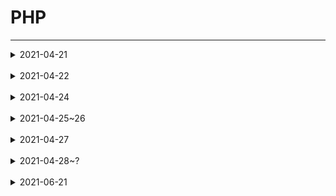 # PHP
------------
<details>
<summary>2021-04-21</summary>
<div markdown="2021-04-21">

## 2021-04-21(졸작으로 인해 늦어진 TIL 작성)
------------
PHP는 C언어를 기반으로 만들어진 서버 측에서 실행되는 '서버 사이드 스크립트' 언어이다.<br/>
서버 사이드 스크립트란 서버 측에서 수행하는 처리를 의미한다.<br/>
브라우저에서 요청한 HTML 문서에 서버 사이드 스크립트 언어의 코드가 포함되어 있으면, 서버는 이 부분을 자신이 처리하고 그 결과를 브라우저에 보내 주고
이러한 서버 사이드에서 자주 사용하는 스크립트 언어가 바로 PHP입니다.<br/>
PHP로 작성된 코드를 HTML 코드 안에 추가하면, 웹 서버는 해당 코드를 해석하여 자동으로 HTML 문서를 생성하여서 PHP를 사용하면 동적으로 빠르게 HTML 문서를 만들 수 있다.<br/>
+ 서버에 미리 저장된 파일이 아닌 서버에 있는 데이터들을 서버 사이드 스크립트 언어로 가공하여 생성되는 페이지를 동적 웹 페이지(dynamic web page)라고 한다.<br/>
+ [인용 TCP-SCHOOL](http://www.tcpschool.com/php/intro)

------------
## 변수 선언
PHP에서 변수를 선언할 때는 변수의 이름 앞에 달러($) 기호를 사용하여 선언하고 따로 타입을 명시하지 않는다.<br/><br/>

+ 정수
```php
$a = 10;
$b = 20;
$c = $a + $b; //$c == 30;
```

+ 실수
```php
$a2 = 0.1;
$b2 = 0.2;
$c2 = $a2 + $b2; //$c2 == 0.3;
```

+ 문자열
```php
$str = "PHP";
$str2 = "HI";
(잘못된 방법)$str3 = $str + $str2; //$str == 0; PHP에서는 문자열에 '+'기호를 넣어줄 경우 숫자로 인식되어 값이 0으로 나온다.
$str3 = $str.$str2 //$str3 == "PHPHI";
```

+ 배열
```php
$arr = [1, 2, 3, 4, 5];
$arr2 = [1, '2', "3", '4', 5];
$arr3 = $arr.$arr2 //당연히 오류 발생. C언어를 기반으로 하였으므로 반복문으로 출력이 가능하다.
```
<br/>
+ 알아둬서 나쁘지 않은 것<br/>
실수의 값을 연결하여 보여주고 싶을때 아래와 같이<br/>
$str4 = $a.$b로 선언할 경우 -> $str4 == 0.10.2 이렇게 나온다. 이는<br/>
$str3 = "$a"."$b"로 해결이 가능하다.<br/>
배열을 합치고 싶으면 array_merge라는 함수를 이용하여 가능하다. -> $arr3 = array_merge($arr, $arr2) -> $arr3 == [1, 2, 3, 4, 5, 1, '2', "3", '4', 5];<br/><br/><br/>

## 변수 이름의 생성 규칙
변수의 이름은 그 변수가 가지는 데이터의 의미를 잘 나타내도록 작성하는 것이 좋다.<br/>
PHP에서는 이러한 변수의 이름을 작성할 때 반드시 지켜야 하는 다음과 같은 규칙이 있다.

1. 변수의 이름은 영문 대소문자, 숫자, 언더스코어(_)로만 구성된다.
2. 변수의 이름은 숫자와의 구분을 빠르게 하기 위해 숫자로는 시작할 수 없다.
3. 변수의 이름에는 공백이 포함될 수 없다.
4. 변수의 이름으로 PHP에서 미리 정의한 $this는 사용할 수 없다.
5. 변수의 이름은 대소문자를 구분한다.<br/><br/><br/>

## 변수의 종류
PHP에서 변수는 스크립트 내 어느 곳에서나 선언할 수 있다.<br/>
변수의 유효 범위(variable scope)란 특정 변수를 참조되거나 사용할 수 있는 스크립트 내의 범위를 의미한다.<br/>
PHP에서는 이러한 변수의 유효 범위에 따라 변수의 종류를 다음과 같이 구분한다.<br/>

1. 지역 변수(local variable)
    + 지역 변수<br/>
         함수 내부에서 선언된 변수는 오직 함수 내부에서만 접근할 수 있다.<br/>
         또한, 함수 내부에서 선언된 변수는 함수의 호출이 종료되면 메모리에서 제거된다.<br/>
         이렇게 함수 내부에서 선언된 변수를 지역 변수(local variable)라고 한다.<br/><br/>
         
2. 전역 변수(global variable)
    + 전역 변수<br/>
    함수 밖에서 선언된 변수는 함수 밖에서만 바로 접근할 수 있다.<br/>
    함수 밖에서 선언된 변수를 함수 내부에서 접근하고자 할 때는 global 키워드를 함께 사용해야 한다.<br/>
    이렇게 함수 밖에서 선언된 변수를 전역 변수(global variable)라고 한다.<br/><br/>
    
    + 슈퍼 글로벌, 슈퍼전역변수, 초전역변수<br/>
    PHP는 미리 정의된 전역 변수인 슈퍼 글로벌(superglobal)을 제공한다.<br/>
    이러한 슈퍼 글로벌은 특별한 선언 없이 스크립트 내의 어디에서라도 바로 사용할 수 있다.<br/>
    PHP에서 제공하는 슈퍼 글로벌은 다음과 같다.<br/><br/>

    #### $GLOBALS
    변수 앞에 global을 붙여 사용한다.
    ```php
        $x = 1;
        function globalfun() {
            global $x;
        }
    ```
    이렇게 하면 함수globalfun() 내부에서 $x의 값을 사용할 수 있지만 다른 함수에서는 불가능 하므로 다시 선언 해주어야 한다.<br/><br/>

    #### $_SERVER
    사용시 서버에 대한 정보를 찾아올 수 있다.<br/>
    그뿐만 아니라 $_SERVER 변수를 통해 사용자가 PC에서 접속했는지 서버에서 접속했는지 알 수 있다.<br/>
    $_SERVER['PHP_SELF'] 현재 실행중인 파일 이름<br/>
    $_SERVER[´SERVER_NAME´] 호스트 서버 이름 등등<br/><br/>

    #### $_GET
    HTML form이 method="GET"으로 제출되었을 때 form 데이터를 수집하는 데 사용하고 또한 변수를 전달할 때도 사용한다.
    ```php
    <form action="<?php echo $_SERVER['PHP_SELF'];?>" method="GET">
        ID : <input type="text" name="GET_TEST">
        <input type="submit">
    </form>
    ```
    ```php
    $id = $_GET['GET_TEST'];
    echo $id;
    ```
    이런 식으로 가능하다.<br/>
    GET 방식 이므로 입력한 값이 '123' 이라면 URL에 "http://localhost/~~~?GET_TEST=123"으로 나타난다.<br/>
    여기서 'echo'는 글자를 HTML 으로 변환하여 출력해준다. 비슷한 코드로 print가 있다.<br/><br/>

    #### $_POST
    HTML form이 method="POST"으로 제출되었을 때 form 데이터를 수집하는 데 사용하고 또한 변수를 전달할 때도 사용한다.
    ```php
    <form action="<?php echo $_SERVER['PHP_SELF'];?>" method="POST">
        ID : <input type="text" name="POST_TEST">
        <input type="submit">
    </form>
    ```
    ```php
    $id = $_POST['POST_TEST'];
    echo $id;
    ```
    위 GET방식과 매우 비슷하지만 둘의 차이는 크게 URL에 나타나지 않는다.<br/><br/>

    #### $_REQUEST
    HTML form이 method="POST" 또는 method="GET"으로 제출되었을 때 form 데이터를 수집하는 데 사용하고 또한 변수를 전달할 때도 사용한다.<br/>
    ```php
    <form action="<?php echo $_SERVER['PHP_SELF'];?>" method="POST or GET">
        ID : <input type="text" name="REQUEST_TEST">
        <input type="submit">
    </form>
    ```
    ```php
    $name = $_REQUEST['fname'];
    echo $name;
    ```
    GET, POST 둘다 상관 없이 HTML form이 제출한 데이터를 받아올 수 있다.<br/><br/>

    #### $_FILES
    HTML form안 input type="file"일때 업로드된 파일 데이터를 수집하는 데 사용한다.<br/>
    ```php
    <form enctype="multipart/form-data" action="<?php echo $_SERVER['PHP_SELF']; ?>" method="POST">
        FILE : <input type="file" name="FILE_TEST">
        <input type="submit">
    </form>
    ```
    ```php
    if (count($_FILES)) {
        echo "<pre>";
        echo "업로드된 파일의 대한 정보\n";
        print_r($_FILES);
        echo "</pre>";
    }
    ```
    위 코드는 결과물이 예상이 잘 안될것이다. 만약 파일을 선택한 후 전송 버튼을 누르게 되면
    ```php
    Array
    (
    [FILE_TEST] => Array
        (
            [name] => 파일이름
            [type] => 파일의 타입
            [tmp_name] => 파일의 위치경로
            [error] => 에러 검출 횟수
            [size] => 파일의 크기(byte)
        )
    )
    ```
    업로드된 파일의 대한 정보가 나타나게 된다.<br/><br/>

    #### $_COOKIE
    $_COOKIE는 쿠키에 대한 코드 입니다.<br/>
    먼저 쿠키란?<br/>
    쿠키(cookie)란 웹 사이트에 접속할 때 서버에 의해 사용자의 컴퓨터에 저장되는 정보를 의미한다.<br/>
    쿠키는 사용자를 식별하는데 종종 사용된다.<br/>
    쿠키는 서버가 사용자 컴퓨터에 내장하는 작은 파일이다.<br/>
    같은 컴퓨터가 브라우져로 페이지를 요청할 때마다, 쿠키도 함께 보낸다.<br/>
    웹 사이트는 이렇게 저장된 사용자의 정보를 클라이언트(client) 측의 컴퓨터에 남겨서 필요할 때마다 재사용한다.<br/>
    현재 이러한 쿠키는 로그인 정보나 장바구니 정보를 저장하는 용도로 많이 활용되고 있다.<br/>
    하지만 사용자의 정보가 컴퓨터에 고스란히 남기 때문에 사생활 침해의 우려가 있으며, 보안과 관련된 이슈를 가지고 있다.<br/>

    //setcookie (이름, 값, 폐기 일자);<br/>
    //더 자세한 속성 : setcookie ( $name [, $value [, $expire [, $path [, $domain [, $secure [, $httponly ]]]]]] )
    ```php
    if ($_POST != null) {
        $POST_COOKIE = $_POST['COOKIE_TEST'];
        setcookie("COOKIE", $POST_COOKIE, time() + 60 * 1);
        header("Location: ./test.php");
        }
    ```
    setcookie() 함수의 매개변수 중에서 쿠키 명을 제외한 매개변수는 모두 옵션이다.<br/>
    쿠키는 명시된 지속 시간이 지나면 무효가 되며, 지속 시간을 전달하지 않으면 브라우저가 닫히기 전까지 계속 유효하다.<br/>
    또한, 사용자가 직접 삭제하지 않는 한 브라우저에 계속 남아 있을 것이다.<br/>
    쿠키를 생성할 때 유효한 주소와 경로를 매개변수로 전달할 수 있다.<br/>
    만약 HTTPS 프로토콜에서 사용하려면 secure 값을 true로 설정해야 한다.
    또한, HTTP 프로토콜에서만 사용하도록 하려면 httponly 값을 true로 설정하면 된다.
    ```php
    <?php
        $cookie = $_COOKIE['COOKIE'];
        echo "쿠키 정보：{$cookie}";
    ?>
    
    <form method="POST" action="./test.php">
        <input type="text" name="COOKIE_TEST">
        <input type="submit" value="전송">
    </form>
    ```
    PHP에서 unset() 함수나 setcookie() 함수를 사용하면, 생성된 쿠키를 삭제할 수 있다.<br/>
    ```php
    unset($_COOKIE["COOKIE"]);
    or
    setcookie($cookieName, $POST_COOKIE, time()-60, "/");
    ```
    <br/>

    #### $_SESSION
    $_SESSION는 쿠키에 대한 코드 입니다.<br/>
    세션(session)이란 웹 사이트의 여러 페이지에 걸쳐 사용되는 사용자 정보를 저장하는 방법을 의미한다.<br/>
    사용자가 브라우저를 닫아 서버와의 연결을 끝내는 시점까지를 세션이라고 한다.<br/>
    쿠키는 클라이언트 측의 컴퓨터에 모든 데이터를 저장한다. 하지만 세션은 서비스가 돌아가는 서버 측에 데이터를 저장하고, 세션의 키값만을 클라이언트 측에 남겨둔다.<br/>
    브라우저는 필요할 때마다 이 키값을 이용하여 서버에 저장된 데이터를 사용하게 된다.<br/>
    이러한 세션은 보안에 취약한 쿠키를 보완해주는 역할을 하고 있다.<br/><br/>

    PHP에서는 session_start() 함수를 이용하여 새로운 세션을 시작하거나, 기존의 세션을 다시 시작할 수 있다.<br/>
    session_start() 함수는 세션 아이디가 이미 존재하는지를 확인하고, 존재하지 않으면 새로운 아이디를 만든다.<br/>
    만약 이미 존재하는 세션 아이디가 있을 때는 원래 있던 세션 변수를 다시 불러와서 사용할 수 있도록 한다.<br/>
    세션 아이디는 웹 서버에 의해 무작위로 만들어진 숫자이다.<br/>
    이 세션 아이디는 세션이 유지되는 동안 클라이언트 측에 저장되며, 세션 변수를 등록하는 키로 사용된다.<br/>
    웹 서버에서는 클라이언트로부터 받아온 세션 아이디를 가지고, 해당 아이디에 대응되는 세션 변수에 접근할 수 있다.<br/>
    쿠키와 마찬가지로 세션도 어떤 헤더보다도 먼저 생성해야만 한다.<br/>
    세션의 지속 시간은 쿠키와 달리 php.ini 파일에 설정되어 있으므로, 따로 명시해주지 않아도 된다.
    ```php
    session_start();
    ```
    세션이 생성되고 나면 세션 변수를 수퍼 글로벌인 $_SESSION 배열에 등록할 수 있다.<br/>
    이때 세션 변수의 이름이 키값이 되며, 이 내용은 서버 측에 저장된다.<br/>
    등록된 세션 변수는 등록을 해지하지 않는 한 세션이 끝날 때까지 유지된다.
    ```php
    $_SESSION["name"] = "김씨";
    $_SESSION["age"] = 21;
    ```

    생성된 세션 변수는 $_SESSION["~"]으로 접근할 수 있다.
    ```php
    session_start();
    session = "session_test";
    $_SESSION['SESSION'] = $session;
    ```
    ```php
    echo "세션 정보：{$_SESSION['SESSION']}";
    ```
    세션 변수의 사용이 모두 끝나면, 세션 변수의 등록을 해지할 수 있다.<br/>
    unset() 함수를 사용하면, 특정 이름의 세션 변수만을 해지할 수 있다.<br/>
    현재 등록된 모든 세션 변수를 해지하고자 할 때에는 session_unset() 함수를 사용하면 된다.<br/>
    또한, 세션을 자체를 완전히 종료하려면 session_destroy() 함수를 사용하여 세션 아이디를 삭제하면 된다.<br/>
    ```php
    unset($_SESSION["session"]); //해당 세션 등록 해지
    session_unset(); //모든 세션 등록 해지
    session_destroy(); //세션 자체를 종료
    ```
    <br/>

3. 정적 변수(static variable)
    + 정적 변수<br/>
    정적 변수(static variable)란 함수 내부에서 static 키워드로 선언한 변수를 의미한다.<br/>
    함수 내부에서 선언된 정적 변수는 함수의 호출이 종료되더라도 메모리상에서 사라지지 않다.<br/>
    하지만 지역 변수처럼 해당 함수 내부에서만 접근할 수 있다.<br/>
    ```php
    function staticfun() {
        static $cnt = 0;
        echo "static count의 값 : {$cnt}<br>";
        $cnt++;
    }
    staticfun();
    staticfun();
    staticfun();
    ```
------------
</div>
</details>
<br>

<details>
<summary>2021-04-22</summary>
<div markdown="2021-04-22">

## 2021-04-22
#### 중간고사

</div>
</details>
<br>

<details>
<summary>2021-04-24</summary>
<div markdown="2021-04-24">

## 2021-04-24
------------
## 상수
상수란 변수와 마찬가지로 데이터를 저장할 수 있는 메모리 공간을 의미한다.<br/>
하지만 상수가 변수와 다른 점은 한 번 선언되면, 스크립트가 실행되는 동안 그 데이터를 변경하거나 해제할 수 없다는 점이다.<br/>
PHP에서는 define() 함수를 사용하여 상수를 선언할 수 있다.<br/>
 + define()
    ```php
    define(상수이름, 상수 값, 대소문자구분여부)
    //대소문자구분여부의 디폴트(false, 빈칸 가능)는 구분하고, true가 들어가면 구분을 하지 않는다.
    ```
    ```php
    function definefunc(){
        echo def; // 에러발생
        define("def", "define() 테스트");
        echo def; // 정상출력
        }
        
        definefunc();
        echo "<br>".def; // 정상출력(이해를 돕기위한 <br>태그 삽입)
    ```
    <br/>

## 마법 상수
PHP는 어떤 스크립트에서도 사용할 수 있는 미리 정의된 다양한 상수를 제공한다.<br/>
// pre 태그는 '```' 로 감싸면 제대로 보여지지 않아서 평문으로 작성 //<br/>

    <?php
    echo "<pre>";
    print_r(get_defined_constants(true));
    echo "</pre>";
    ?>

위 코드를 실행 시키면 [이러한](/php/php_magicconstants.md) 화면이 나온다.<br/>
PHP는 위와 같이 미리 정의된 상수 이외에도 어디에 사용하느냐에 따라 용도가 변경되는 8개의 마법 상수를 제공한다.<br/>
이러한 마법 상수는 대소문자를 구분하지 않는다.<br/>

    __LINE__ : 파일의 현재 줄 번호를 반환한다.

    __FILE__ : 파일의 전체 경로와 이름을 반환한다. include 내부에서 사용할 경우 include된 파일명을 반한다.

    __DIR__	: 파일의 디렉터리를 반환한다. 포함한 파일 안에서 사용할 경우 포함된 파일의 디렉터리를 반환한다.
              dirname(__FILE__)과 같은 결과를 반한다.

    __FUNCTION__ : 함수의 이름을 반환한다.
    
    __CLASS__ : 클래스의 이름을 반환한다. 클래스 이름은 대소문자를 구분한다.

    __TRAIT__ : 클래스의 이름을 반환한다. 클래스 이름은 대소문자를 구분한다. 트레이트의 이름은 트레이트를 선언한 네임스페이스를 포함한다.

    __METHOD__	클래스의 메소드 이름을 반환한다.

    __NAMESPACE__	현재 네임스페이스의 이름을 반환한다.


    <?php
    echo " __LINE__ : " . __LINE__;
    echo "<br>";
    echo " __FILE__ : " . __FILE__;
    echo "<br>";
    echo " __DIR__ : " . __DIR__;
    echo "<br>";
    echo "dirname(__FILE__) : " . dirname(__FILE__);
    echo "<br>";
    echo " __FUNCTION__ : " . __FUNCTION__;
    echo "<br>";
    echo " __CLASS__ : " . __CLASS__;
    echo "<br>";
    echo "__TRAIT__ : " . __TRAIT__;
    echo "<br>";
    echo " __METHOD__ : " . __METHOD__;
    ?>
    
 
## 기본 타입
타입(data type)이란 프로그램에서 다룰 수 있는 값의 종류를 의미한다.<br/>
PHP에서는 여러 가지 형태의 타입을 미리 정의하여 제공하고 있으며, 이것을 기본 타입이라고 한다.<br/>
PHP가 제공하는 기본 타입은 다음과 같다.<br/>

1. 불리언(boolean)
    + 불리언은 참(true)과 거짓(false)을 표현
    + PHP에서 불리언은 상수인 true와 false를 사용해 나타내며, 대소문자를 구분하지는 않는다. 아래 값들은 모두 false 값을 가진다.
         - 불리언 : false
         - 정수 : 0
         - 실수 : 0.0
         - 빈 문자열과 문자열 "0"
         - 빈 배열
         - NULL

    ```php
    var_dump((bool) false);
    echo "<br>";
    var_dump((bool) "false");
    echo "<br>";
    var_dump((bool) 0);
    echo "<br>";
    var_dump((bool) -100);
    echo "<br>";
    var_dump((bool) 0.0);
    echo "<br>";
    var_dump((bool) "");
    echo "<br>";
    var_dump((bool) "0");
    echo "<br>";
    var_dump((bool) array());
    echo "<br>";
    var_dump((bool) null);
    ```
    <br/>

2. 정수(integer)
    + 정수(integer)는 부호를 가지는 소수부가 없는 수를 의미한다.
    + PHP에서 정수의 표현 범위는 운영체제에 따라 달라지며, 64비트 운영체제를 기준으로 -263 ~ (263 - 1) 사이의 값을 가진다.
    + PHP에서는 부호가 없는 정수(unsigned integer)는 지원하지 않는다.
    + 정수는 10진수, 8진수(0으로 시작), 16진수(0x로 시작)로도 표현할 수 있다.

    ```php
    echo "INT 타입의 크기는 " . PHP_INT_SIZE . "바이트 입니다.<br>";
    echo "INT 타입이 표현할 수 있는 가장 큰 수는 " . PHP_INT_MAX . " 입니다.<br>";
    $int1 = 9223372036854775807; // PHP_INT_MAX의 값
    $int2 = 9223372036854775808; // PHP_INT_MAX보다 1큰 값
    echo $int1 . "<br>" . $int2;
    ```
    위의 예제에서 상수 PHP_INT_SIZE는 정수 타입의 크기를<br/>
    PHP_INT_MAX의 값은 정수 타입이 표현할 수 있는 가장 큰 수를 나타낸다.<br/>
    PHP에서는 변수에 정수의 최대 범위를 넘는 값이 대입되면, 그 변수는 자동으로 실수형(float)으로 인식된다.<br/><br/>

3. 실수(float)
    + 실수는 소수부나 지수부를 가지는 수를 의미하며, 정수보다 더 넓은 표현 범위를 가진다.
    + PHP에서 실수의 표현 범위는 운영체제에 따라 달라지지만 대략 ~1.8e307까지 표현할 수 있다.
    + 컴퓨터에서 실수를 표현하는 방식은 반드시 오차가 존재하는 한계를 지니므로, 실수형끼리 직접 값을 비교하는 것은 피하는 것이 좋다.

    ```php
    echo "FLOAT 타입이 표현할 수 있는 가장 큰 수는 " . PHP_FLOAT_MAX . " 입니다.<br>";
    $int1 = 1.7976931348623E+308; // PHP_INT_MAX의 값
    $int2 = 1.7976931348623E+308; // PHP_INT_MAX보다 1큰 값
    $int2 = $int2 + pow(10, 295); // pow(a, b) -> a의 b제곱값

    echo $int1 . "<br>" . $int2;
    echo "<br>".pow(10, 295);
    ```
    PHP에서는 e 지수 표현과 E 지수 표현이 모두 가능하다.<br/>
    변수에 실수의 최대 범위를 넘는 값이 대입되면, 그 변수는 자동으로 미리 정의된 상수인 INF로 인식된다.<br/>
    ```php
    $int1 = 13910230.324923490324923490324923490324923490324923490; // PHP_INT_MAX의 값
    $int2 = 13910230.324923490324923490324923490324923490324923490111233123;

    if($int1 == $int2){
        echo "같아요";
    } else {
        echo "틀려요";
    }
    ```
    $int1과 $int2는 다르지만 코드를 실행시키면 "같아요"가 출력된다.<br/><br/>

4. 문자열(string)
    + 문자열(string)은 일련의 연속된 문자(character)들의 집합을 의미한다.
    + PHP에서 문자열 리터럴은 큰따옴표("")나 작은따옴표('')로 감싸서 표현한다.
    + 아스키(ASCII) 인코딩 환경에서 영문자는 한 글자당 1바이트, 한글은 한 글자당 2바이트로 표현된다.
    + UTF-8 인코딩 환경에서는 영문자는 한 글자당 1바이트, 한글은 한 문자당 3바이트로 표현된다.

    ```php
    $str1 = "PHP";
    $str2 = "가";

    echo strlen($str1); // 3
    echo "<br>";
    echo strlen($str2); // 18
    ```
    한글이 한 문자당 3바이트로 처리되는 것을 확인할 수 있다.<br/><br/>

5. 배열(array)
    + PHP에서 배열(array)은 한 쌍의 키(key)와 값(value)으로 이루어진 맵(map)으로 구성되는 순서가 있는 집합을 의미한다.
    + map의 키값으로는 정수와 문자열만이 가능하며, 하나의 배열에 두 가지 키값을 같이 사용할 수 있다.
    + 정수와 문자열 이외에 다른 타입의 값을 키값으로 사용하면, 내부적으로 다음과 같이 타입 변환이 이루어진다.
        - 불리언은 true는 1로, false는 0으로 자동 타입 변환된다.
        - 유효한 숫자로만 이루어진 문자열은 정수나 실수로 자동 타입 변환된다.
        - 실수는 소수 부분이 제거되고, 정수로 자동 타입 변환된다.
        - NULL은 빈 문자열("")로 자동 타입 변환된다.
        - 배열과 객체는 배열의 키값으로 사용할 수 없다.
        ```php
        $arr = array(
            1 => "첫 번째 값",   // PHP의 배열에서 키값의 1과 "1"은 같은 값을 나타냄.
            "1" => "두 번째 값", // 같은 키값을 사용하여 두 번 선언했기 때문에 나중에 선언된 "두 번째 값"만 남게됨.
            10 => "세 번째 값",
            -10 => "네 번째 값"
        );
        var_dump($arr);
        echo "<br>";
        echo $arr[1];
        echo "<br>";
        echo $arr["1"];
        echo "<br>";
        echo $arr[10];
        echo "<br>";
        echo $arr[-10];
        ```
        첫 번째 배열 요소의 키값인 1과 두 번째 배열 요소의 키값인 "1"은 같은 값으로 저장된다.<br/>
        PHP에서는 같은 키값으로 여러 번 맵(map)을 선언할 경우, 그 키에 해당하는 값을 계속 덮어써서 맨 마지막에 선언된 값만을 저장하게 된다.<br/><br/>

6. 객체(object)
    + 객체(object)는 클래스의 인스턴스(instance)를 저장하기 위한 타입이다.
    + 객체는 프로퍼티(properties)과 메소드(methods)를 포함할 수 있다.
    ```php
    class PHP
    {
        public function PHP2()
        {
            $this->lec_01 = "PHP";
            $this->lec_02 = "WITH";
            $this->lec_03 = "MySQL";
        }
    }

    $str = new PHP;
    $str->PHP2();
    echo $str->lec_01;
    echo "<br>";
    echo $str->lec_02;
    echo "<br>";
    echo $str->lec_03;
    ```

7. 리소스(resource)
    + 리소스(resource)는 PHP 외부에 존재하는 외부 자원을 의미한다.
    + 리소스는 데이터베이스 함수 등에서 데이터베이스 연결 등을 반환할 때 사용된다.<br/><br/>

8. NULL
    + NULL은 오직 한 가지 값(NULL 상수)만을 가질 수 있는 특별한 타입이다.
    + NULL 타입의 변수란 아직 어떠한 값도 대입되지 않은 변수를 의미한다.
    ```php
    $a;
    var_dump($a);


    $a = 100;
    var_dump($a);


    unset($a);
    var_dump($a);
    ```
    PHP에서 초기화하지 않은 변수는 NULL로 자동 초기화한다.<br/>
    -> var_dump($a)에서 화면에 에러가 발생하여 Undefined variable $a 즉 지정되지 않았다는 에러가 출력된다.<br/>
    삭제되거나 존재하지 않는 변수를 참조할 경우에도 NULL을 반환한다.<br/>
    -> 위 코드에선 반환전 $a의 값을 삭제했으므로 마찬가지로 에러가 발생한다.<br/><br/>


## 타입 변환
 + 자동 타입 변환<br/>
    PHP에서는 변수의 타입은 해당 변수에 대입하는 값에 따라 자동으로 결정되기 때문에 변수를 선언할 때 타입을 명시할 필요가 없다.<br/>
    이러한 타입 변환을 자동 타입 변환이라 한다.<br/>
    ```php
    $auto = "문자열"; // string
    echo $auto."<br>";
    $auto = 10;       // int
    echo $auto."<br>";
    $auto = 3.14;     // float
    echo $auto."<br>";
    ```
    <br/>

 + 강제 타입 변환<br/>
    PHP에서는 변수에 값을 대입할 때마다 변수의 타입이 그것에 맞게 변하게 된다.<br/>
    하지만 사용자가 직접 데이터의 타입을 변환해야 할 경우도 많다.<br/>
    PHP에서는 이러한 강제 타입 변환을 타입 캐스트 연산자인 괄호(())를 사용하여 수행할 수 있다.<br/>
    변환시키고자 하는 데이터나 변수의 앞에 괄호를 붙이고, 그 괄호 안에 변환할 타입을 적으면 된다.<br/>
    ```php
    $cast1 = 10;
    var_dump($cast1);           // int(10)  
    echo "<br>";

    $cast2 = (boolean) $cast1;
    var_dump($cast2);           // bool(true)
    echo "<br>";

    $cast3 = 0;
    var_dump($cast3);           // int(0)  
    echo "<br>";

    $cast4 = (boolean) $cast3;
    var_dump($cast4);           // bool(false)
    ```
    <br/>

 + 가변 변수<br/>
    PHP에서는 변수의 타입뿐만 아니라 변수의 이름까지 동적으로 바꿀 수 있다.<br/>
    이러한 변수를 가변 변수(variable variables)라고 하며, 해당 변수의 값을 또 다른 변수의 이름으로 취급한다.
    ```php
    $PHP = "HTML";
    $HTML = "CSS";
    $CSS = "JavaScript";
    $JavaScript = "Ajax";
    $Ajax = "PHP";  

    echo $PHP;       // HTML
    echo "<br>";
    echo $$PHP;      // $HTML -> CSS
    echo "<br>";
    echo $$$PHP;     // $$HTML -> $CSS -> JavaScript
    echo "<br>";
    echo $$$$PHP;    // $$$HTML -> $$CSS -> $JavaScript -> Ajax
    echo "<br>";
    echo $$$$$PHP;   // $$$$HTML -> $$$CSS -> $$JavaScript -> $Ajax -> PHP
    echo "<br>";
    echo $$$$$$PHP;  // $$$$$HTML -> $$$$CSS -> $$$JavaScript -> $$Ajax -> $PHP -> HTML
    echo "<br>";
    echo $$$$$$$PHP; // $$$$$$HTML -> $$$$$CSS -> $$$$JavaScript -> $$$Ajax -> $$PHP -> $HTML -> CSS ...
    ```
    각 변수가 가지는 값이 변수의 이름인 변수의 값으로 변경된다.<br/>
    즉 $PHP = "HTML"이면 $$PHP는 $PHP의 값이 "HTML"이었으므로 HTML이라는 변수의 값인 "CSS"라는 값을 가지게 된다.<br/><br/>
------------
</div>
</details>
<br>

<details>
<summary>2021-04-25~26</summary>
<div markdown="2021-04-25~26">

## 2021-04-25~26
#### 중간고사

</div>
</details>
<br>

<details>
<summary>2021-04-27</summary>
<div markdown="2021-04-27">

## 2021-04-27
#### 개인사정으로 인한 지체

</div>
</details>
<br>

<details>
<summary>2021-04-28~?</summary>
<div markdown="2021-04-28~?">

## 2021-04-28~?
#### 졸업작품에 대한 회의와 화면공유로 실시간 소통 코딩, 개인 프로젝트로 인해 지체예정

</div>
</details>
<br>

<details>
<summary>2021-06-21</summary>
<div markdown="2021-06-21">

## 2021-06-21
#### 기말고사 이후 작성 시작

------------
## 연산자
PHP는 다양한 연산을 위해 많은 종류의 연산자를 제공하고 있다.

## 산술 연산자(arithmetic operator)
산술 연산자는 사칙 연산을 다루는 가장 기본적이면서도 많이 사용하는 연산자이다.
산술 연산자는 모두 두 개의 피연산자를 가지는 이항 연산자이며, 피연산자들의 결합 방향은 왼쪽에서 오른쪽이다.
|산술 연산자|설명|
|:--------:|:--------:|
|+|왼쪽의 피연산자에 오른쪽의 피연산자를 더함|
|-|왼쪽의 피연산자에서 오른쪽의 피연산자를 뺌|
|*|왼쪽의 피연산자에 오른쪽의 피연산자를 곱함|
|/|왼쪽의 피연산자를 오른쪽의 피연산자로 나눔|
|%|왼쪽의 피연산자를 오른쪽의 피연산자로 나눈 후, 그 나머지를 반환함|
|**|왼쪽 피연산자의 값에 오른쪽 피연산자의 값을 제곱함. (PHP 5.6에서 추가됨)|

```php
$num_01 = 10;
$num_02 = 4;

echo "+ 연산자에 의한 결괏값은 ".($num_01 + $num_02)."입니다.<br>"; // 14
echo "- 연산자에 의한 결괏값은 ".($num_01 - $num_02)."입니다.<br>"; // 6
echo "* 연산자에 의한 결괏값은 ".($num_01 * $num_02)."입니다.<br>"; // 40
echo "/ 연산자에 의한 결괏값은 ".($num_01 / $num_02)."입니다.<br>"; // 2.5
echo "% 연산자에 의한 결괏값은 ".($num_01 % $num_02)."입니다.";     // 2
```

## 연산자의 우선순위(operator precedence)와 결합 방향(associativity)
연산자의 우선순위는 하나의 수식 내에 여러 연산자가 함께 등장할 때, 어느 연산자가 먼저 처리될 것인가를 결정한다.
우선순위는 일반적인 수식과 같다. [] -> {} -> () -> *,/ -> +,-

## PHP 연산자의 우선순위표
PHP에서 연산자의 우선순위와 결합 방향은 다음과 같다.
|우선순위|연산자|설명|결합 방향|
|:--------:|:--------:||:--------:|:--------:|
|1|new| new 객체의 생성|-|
| |clone|객체의 복제|-|
|2|[]|배열|왼쪽에서 오른쪽으로|
|3|++|증가 연산자|-|
| |--|감소 연산자|-|
|4|(타입)|타입 캐스트 연산자|-|
| |~|비트 NOT 연산자|-|
| |-|음의 부호 (단항 연산자)|-|
|5|instanceof|객체|-|
|6|!|논리 NOT 연산자|오른쪽에서 왼쪽으로|
|7|*|곱셈 연산자|왼쪽에서 오른쪽으로|
| |/|나눗셈 연산자|왼쪽에서 오른쪽으로|
| |%|나머지 연산자|왼쪽에서 오른쪽으로|
|8|+|덧셈 연산자|왼쪽에서 오른쪽으로|
| |-|뺄셈 연산자|왼쪽에서 오른쪽으로|
|9|<<|비트 왼쪽 시프트 연산자|왼쪽에서 오른쪽으로|
| |>>|비트 오른쪽 시프트 연산자|왼쪽에서 오른쪽으로|
|10|<|관계 연산자(보다 작은)|-|
| |<=|관계 연산자(보다 작거나 같은)|-|
| |>|관계 연산자(보다 큰)|-|
| |>=|관계 연산자(보다 크거나 같은)|-|
| |<>|관계 연산자(와 같지 않은)|-|
|11|==|관계 연산자(와 같은)|-|
| |===|관계 연산자(와 같고 같은 타입)|-|
| |!=|관계 연산자(와 같지 않은)|-|
| |!==|관계 연산자(와 같지 않거나 다른 타입)|-|
|12|&|비트 AND 연산자|왼쪽에서 오른쪽으로|
|13|^|비트 XOR 연산자|왼쪽에서 오른쪽으로|
|14|'|'|비트 OR 연산자|왼쪽에서 오른쪽으로|
|15|&&|논리 AND 연산자|왼쪽에서 오른쪽으로|
|16|'||'|논리 OR 연산자|왼쪽에서 오른쪽으로|
|17|?:|삼항 연산자|오른쪽에서 왼쪽으로|
|18|=|대입 연산자|오른쪽에서 왼쪽으로|
| |+=|복합 대입 연산자(덧셈)|오른쪽에서 왼쪽으로|
| |-=|복합 대입 연산자(뺄셈)|오른쪽에서 왼쪽으로|
| |*=|복합 대입 연산자(곱셈)|오른쪽에서 왼쪽으로|
| |/=|복합 대입 연산자(나눗셈)|오른쪽에서 왼쪽으로|
| |%=|복합 대입 연산자(나머지)|오른쪽에서 왼쪽으로|
| |.=|복합 대입 연산자(문자열 추가)|오른쪽에서 왼쪽으로|
| |<<=|복합 대입 연산자(비트 왼쪽 시프트)|오른쪽에서 왼쪽으로|
| |>>=|복합 대입 연산자(비트 오른쪽 시프트)|오른쪽에서 왼쪽으로|
| |&=|복합 대입 연산자(비트 AND)|오른쪽에서 왼쪽으로|
| |'|='|복합 대입 연산자(비트 OR)|오른쪽에서 왼쪽으로|
| |^=|복합 대입 연산자(비트 XOR)|오른쪽에서 왼쪽으로|
|19|and|논리 AND 연산자|왼쪽에서 오른쪽으로|
|20|xor|논리 XOR 연산자|왼쪽에서 오른쪽으로|
|21|or|논리 OR 연산자|왼쪽에서 오른쪽으로|
|22|,|쉼표 연산자|왼쪽에서 오른쪽으로|


------------

</div>
</details>
<br>